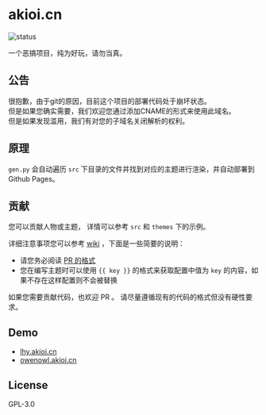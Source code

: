 # akioi.cn  
![status](https://travis-ci.org/akioi/dot-cn.svg?branch=master)

一个恶搞项目，纯为好玩，请勿当真。

## 公告
很抱歉，由于git的原因，目前这个项目的部署代码处于崩坏状态。    
但是如果您确实需要，我们欢迎您通过添加CNAME的形式来使用此域名。    
但是如果发现滥用，我们有对您的子域名关闭解析的权利。

## 原理

`gen.py` 会自动遍历 `src` 下目录的文件并找到对应的主题进行渲染，并自动部署到 Github Pages。

## 贡献

您可以贡献人物或主题，
详情可以参考 `src` 和 `themes` 下的示例。

详细注意事项您可以参考 [wiki](https://github.com/akioi/dot-cn/wiki) ，下面是一些简要的说明：
* 请您务必阅读 [PR 的格式](https://github.com/akioi/dot-cn/wiki/PR-%E7%9A%84%E6%A0%BC%E5%BC%8F)
* 您在编写主题时可以使用 `{{ key }}` 的格式来获取配置中值为 `key` 的内容，如果不存在这样配置则不会被替换

如果您需要贡献代码，也欢迎 PR 。
请尽量遵循现有的代码的格式但没有硬性要求。

## Demo

* [lhy.akioi.cn](https://lhy.akioi.cn)
* [owenowl.akioi.cn](https://owenowl.akioi.cn)

## License

GPL-3.0
